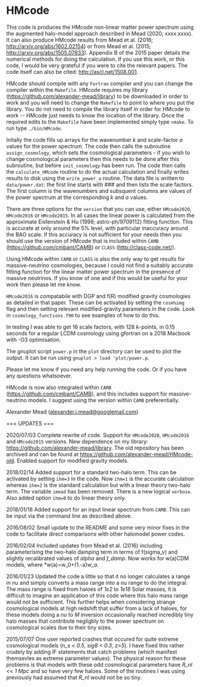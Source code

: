 # HMcode

This code is produces the HMcode non-linear matter power spectrum using the augmented halo-model approach described in Mead (2020; xxxx.xxxx). It can also produce HMcode results from Mead et al. (2016; http://arxiv.org/abs/1602.02154) or from Mead et al. (2015; http://arxiv.org/abs/1505.07833). Appendix B of the 2015 paper details the numerical methods for doing the calculation. If you use this work, or this code, I would be very grateful if you were to cite the relevant papers. The code itself can also be cited: http://ascl.net/1508.001.

HMcode should compile with any ```Fortran``` compiler and you can change the compiler within the ```Makefile```. HMcode requires my library (https://github.com/alexander-mead/library) to be downloaded in order to work and you will need to change the ```Makefile``` to point to where you put the library. You do not need to compile the library itself in order for HMcode to work -- HMcode just needs to know the location of the library. Once the required edits to the ```Makefile``` have been implemented simply type ```>make```. To run type ```./bin/HMcode```.

Initally the code fills up arrays for the wavenumber *k* and scale-factor *a* values for the power spectrum. The code then calls the subroutine ```assign_cosmology```, which sets the cosmological parameters - if you wish to change cosmological parameters then this needs to be done after this subroutine, but before ```init_cosmology``` has been run. The code then calls the ```calculate_HMcode``` routine to do the actual calculation and finally writes results to disk using the ```write_power_a``` routine. The data file is written to ```data/power.dat```: the first line starts with ### and then lists the scale factors. The first column is the wavenumbers and subsquent columns are values of the power spectrum at the corresponding *k* and *a* values.

There are three options for the ```version``` that you can use, either ```HMcode2020```, ```HMcode2016``` or ```HMcode2015```. In all cases the linear power is calculated from the approximate Eistenstein & Hu (1998; astro-ph/9709112) fitting function. This is accurate at only around the 5% level, with particular inaccuracy around the BAO scale. If this accuracy is not sufficient for your needs then you should use the version of HMcode that is included within ```CAMB``` (https://github.com/cmbant/CAMB) or ```CLASS``` (http://class-code.net/). 

Using HMcode within ```CAMB``` or ```CLASS``` is also the only way to get results for massive-neutrino cosmologies, because I could not find a suitably accurate fitting function for the linear matter power spectrum in the presence of massive neutrinos. If you know of one and if this would be useful for your work then please let me know.

```HMcode2016``` is compatabile with DGP and f(R) modified gravity cosmologies as detailed in that paper. These can be activated by setting the ```cosm%img``` flag and then setting relevant modified-gravity parameters in the code. Look in ```cosmology_functions.f90``` to see examples of how to do this.

In testing I was able to get 16 scale factors, with 128 *k*-points, in 0.15 seconds for a regular LCDM cosmology using gfortran on a 2018 Macbook with -O3 optimisation. 

The gnuplot script ```power.p``` in the ```plot``` directory can be used to plot the output. It can be run using ```gnuplot > load 'plot/power.p```.

Please let me know if you need any help running the code. Or if you have any questions whatsoever.

HMcode is now also integrated within ```CAMB``` (https://github.com/cmbant/CAMB), and this includes support for massive-neutrino models. I suggest using the version within ```CAMB``` preferentially.

Alexander Mead
(alexander.j.mead@googlemail.com)

=== UPDATES ===

2020/07/03
Complete rewrite of code. Support for ```HMcode2020```, ```HMcode2016``` and ```HMcode2015``` versions. New dependence on my library: https://github.com/alexander-mead/library. The old repository has been archived and can be found at https://github.com/alexander-mead/HMcode-old. Enabled support for modified gravity models.

2018/02/14
Added support for a standard two-halo term. This can be activated by setting ```ihm=3``` in the code. Now ```ihm=1``` is the accurate calculation whereas ```ihm=2``` is the standard calculation but with a linear theory two-halo term. The variable ```imead``` has been removed. There is a new logical ```verbose```. Also added option ```ihm=0``` to do linear theory only.

2018/01/18
Added support for an input linear spectrum from ```CAMB```. This can be input via the command line as described above.

2016/08/02
Small update to the README and some very minor fixes in the code to facilitate direct comparisons with other halomodel power codes.

2016/02/04
Included updates from Mead et al. (2016) including parameterising the two-halo damping term in terms of f(sigma_v) and slightly recalibrated values of *alpha* and *f_damp*. Now works for w(a)CDM models, where *w(a)=w_0+(1.-a)*w_a*.

2016/01/23
Updated the code a little so that it no longer calculates a range in nu and simply converts a mass range into a nu range to do the integral. The mass range is fixed from haloes of *1e2* to *1e18* Solar masses, it is difficult to imagine an application of this code where this halo mass range would not be sufficient. This further helps when considering strange cosmological models at high redshift that suffer from a lack of haloes, for these models doing a *nu* to *M* inversion occasionally reached incredibly tiny halo masses that contribute negligbly to the power spectrum on cosmological scales due to their tiny sizes.

2015/07/07
One user reported crashes that occured for quite extreme cosmological models (*n_s < 0.5*, *sig8 < 0.3*, *z>5*). I have fixed this rather crudely by adding IF statements that catch problems (which manifest themsevles as extreme parameter values). The physical reason for these problems is that models with these odd cosmological parameters have *R_nl << 1 Mpc* and so have very few haloes. Some of the routines I was using previously had assumed that *R_nl* would not be so tiny.
